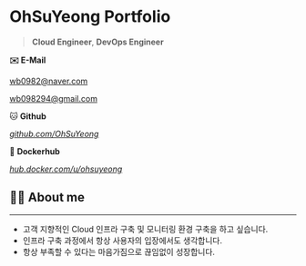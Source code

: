 # OhSuYeong Portfolio

> **Cloud Engineer**, **DevOps Engineer**
> 

**✉️ E-Mail**

wb0982@naver.com

wb098294@gmail.com

🐱 **Github**

*[github.com/OhSuYeong](https://github.com/OhSuYeong)*

🐳 **Dockerhub**

[*hub.docker.com/u/ohsuyeong*](https://hub.docker.com/u/ohsuyeong)

## 🙋‍♂️ About me

---

- 고객 지향적인 Cloud 인프라 구축 및 모니터링 환경 구축을 하고 싶습니다.
- 인프라 구축 과정에서 항상 사용자의 입장에서도 생각합니다.
- 항상 부족할 수 있다는 마음가짐으로 끊임없이 성장합니다.

